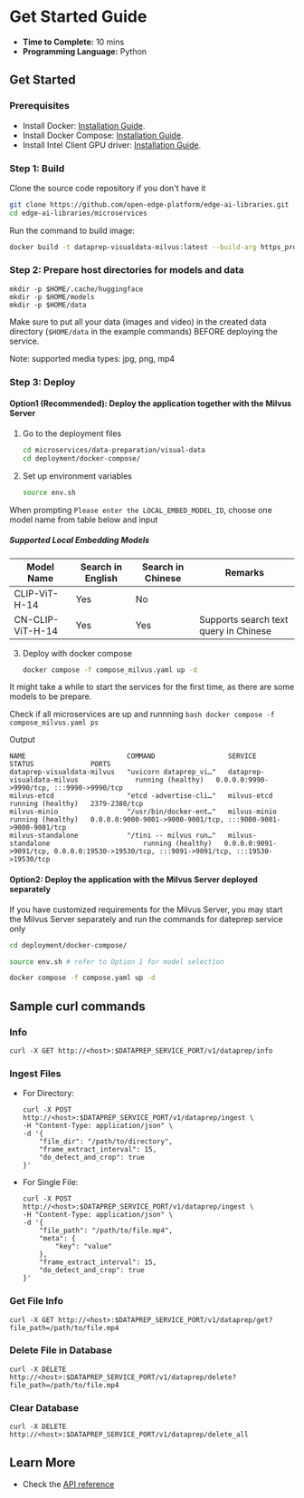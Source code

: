 # Get Started Guide

-   **Time to Complete:** 10 mins
-   **Programming Language:** Python

## Get Started

### Prerequisites
-    Install Docker: [Installation Guide](https://docs.docker.com/get-docker/).
-    Install Docker Compose: [Installation Guide](https://docs.docker.com/compose/install/).
-    Install Intel Client GPU driver: [Installation Guide](https://dgpu-docs.intel.com/driver/client/overview.html).

### Step 1: Build
Clone the source code repository if you don't have it

```bash
git clone https://github.com/open-edge-platform/edge-ai-libraries.git
cd edge-ai-libraries/microservices
```

Run the command to build image:

```bash
docker build -t dataprep-visualdata-milvus:latest --build-arg https_proxy=$https_proxy --build-arg http_proxy=$http_proxy --build-arg no_proxy=$no_proxy -f data-preparation/visual-data/src/Dockerfile .
```

### Step 2: Prepare host directories for models and data

```
mkdir -p $HOME/.cache/huggingface
mkdir -p $HOME/models
mkdir -p $HOME/data
```

Make sure to put all your data (images and video) in the created data directory (`$HOME/data` in the example commands) BEFORE deploying the service.

Note: supported media types: jpg, png, mp4

### Step 3: Deploy

#### Option1 (**Recommended**): Deploy the application together with the Milvus Server

1. Go to the deployment files

    ``` bash
    cd microservices/data-preparation/visual-data
    cd deployment/docker-compose/
    ```

2.  Set up environment variables

    ``` bash
    source env.sh
    ```

When prompting `Please enter the LOCAL_EMBED_MODEL_ID`, choose one model name from table below and input

##### Supported Local Embedding Models

| Model Name                          | Search in English | Search in Chinese | Remarks|
|-------------------------------------|----------------------|---------------------|---------------|
| CLIP-ViT-H-14                        | Yes                  | No                 |            |
| CN-CLIP-ViT-H-14              | Yes                  | Yes                  | Supports search text query in Chinese       | 


3.  Deploy with docker compose

    ``` bash
    docker compose -f compose_milvus.yaml up -d
    ```

It might take a while to start the services for the first time, as there are some models to be prepare.

Check if all microservices are up and runnning
    ```bash
    docker compose -f compose_milvus.yaml ps
    ```

Output 
```
NAME                         COMMAND                  SERVICE                                 STATUS              PORTS
dataprep-visualdata-milvus   "uvicorn dataprep_vi…"   dataprep-visualdata-milvus              running (healthy)   0.0.0.0:9990->9990/tcp, :::9990->9990/tcp
milvus-etcd                  "etcd -advertise-cli…"   milvus-etcd                             running (healthy)   2379-2380/tcp
milvus-minio                 "/usr/bin/docker-ent…"   milvus-minio                            running (healthy)   0.0.0.0:9000-9001->9000-9001/tcp, :::9000-9001->9000-9001/tcp
milvus-standalone            "/tini -- milvus run…"   milvus-standalone                       running (healthy)   0.0.0.0:9091->9091/tcp, 0.0.0.0:19530->19530/tcp, :::9091->9091/tcp, :::19530->19530/tcp
```

#### Option2: Deploy the application with the Milvus Server deployed separately
If you have customized requirements for the Milvus Server, you may start the Milvus Server separately and run the commands for dateprep service only

``` bash
cd deployment/docker-compose/

source env.sh # refer to Option 1 for model selection

docker compose -f compose.yaml up -d
```

## Sample curl commands

### Info

```curl
curl -X GET http://<host>:$DATAPREP_SERVICE_PORT/v1/dataprep/info
```

### Ingest Files

-    For Directory:
        ```curl
        curl -X POST http://<host>:$DATAPREP_SERVICE_PORT/v1/dataprep/ingest \
        -H "Content-Type: application/json" \
        -d '{
            "file_dir": "/path/to/directory",
            "frame_extract_interval": 15,
            "do_detect_and_crop": true
        }'
        ```

-    For Single File:
        ```curl
        curl -X POST http://<host>:$DATAPREP_SERVICE_PORT/v1/dataprep/ingest \
        -H "Content-Type: application/json" \
        -d '{
            "file_path": "/path/to/file.mp4",
            "meta": {
                "key": "value"
            },
            "frame_extract_interval": 15,
            "do_detect_and_crop": true
        }'
        ```

### Get File Info

```curl
curl -X GET http://<host>:$DATAPREP_SERVICE_PORT/v1/dataprep/get?file_path=/path/to/file.mp4
```

### Delete File in Database

```curl
curl -X DELETE http://<host>:$DATAPREP_SERVICE_PORT/v1/dataprep/delete?file_path=/path/to/file.mp4
```

### Clear Database

```curl
curl -X DELETE http://<host>:$DATAPREP_SERVICE_PORT/v1/dataprep/delete_all
```

## Learn More

-    Check the [API reference](./api-reference.md)


